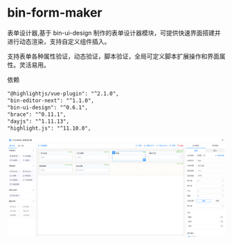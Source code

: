 # bin-form-maker

表单设计器,基于 bin-ui-design 制作的表单设计器模块，可提供快速界面搭建并进行动态渲染，支持自定义组件插入。

支持表单各种属性验证，动态验证，脚本验证，全局可定义脚本扩展操作和界面属性。灵活易用。

依赖

    "@highlightjs/vue-plugin": "^2.1.0",
    "bin-editor-next": "^1.1.0",
    "bin-ui-design": "^0.6.1",
    "brace": "^0.11.1",
    "dayjs": "^1.11.13",
    "highlight.js": "^11.10.0",

![界面](/public/preview/desc.png)
